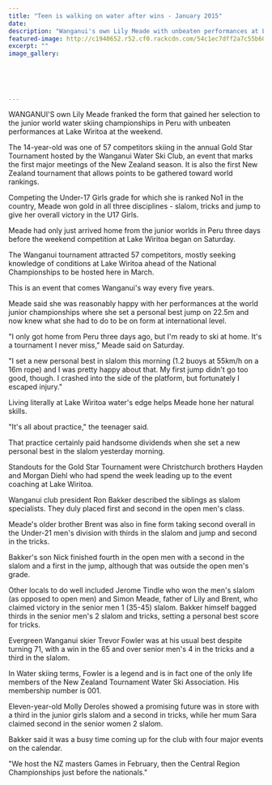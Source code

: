 ```yaml
---
title: "Teen is walking on water after wins - January 2015"
date: 
description: "Wanganui's own Lily Meade with unbeaten performances at Lake Wiritoa at the weekend, from the Wanganui Chronicle article 19 Jan 2015...."
featured-image: http://c1940652.r52.cf0.rackcdn.com/54c1ec7dff2a7c55b6000f0b/Lily-Meades-face,waterskiing.jpg
excerpt: ""
image_gallery:
    
    
    
    
    
---
```


<p>WANGANUI'S own Lily Meade franked the form that gained her selection to the junior world water skiing championships in Peru with unbeaten performances at Lake Wiritoa at the weekend.</p>
<p>The 14-year-old was one of 57 competitors skiing in the annual Gold Star Tournament hosted by the Wanganui Water Ski Club, an event that marks the first major meetings of the New Zealand season. It is also the first New Zealand tournament that allows points to be gathered toward world rankings.</p>
<p>Competing the Under-17 Girls grade for which she is ranked No1 in the country, Meade won gold in all three disciplines - slalom, tricks and jump to give her overall victory in the U17 Girls.</p>
<p>Meade had only just arrived home from the junior worlds in Peru three days before the weekend competition at Lake Wiritoa began on Saturday.</p>
<p>The Wanganui tournament attracted 57 competitors, mostly seeking knowledge of conditions at Lake Wiritoa ahead of the National Championships to be hosted here in March.</p>
<p>This is an event that comes Wanganui's way every five years.</p>
<p>Meade said she was reasonably happy with her performances at the world junior championships where she set a personal best jump on 22.5m and now knew what she had to do to be on form at international level.</p>
<p>"I only got home from Peru three days ago, but I'm ready to ski at home. It's a tournament I never miss," Meade said on Saturday.</p>
<p>"I set a new personal best in slalom this morning (1.2 buoys at 55km/h on a 16m rope) and I was pretty happy about that. My first jump didn't go too good, though. I crashed into the side of the platform, but fortunately I escaped injury."</p>
<p>Living literally at Lake Wiritoa water's edge helps Meade hone her natural skills.</p>
<p>"It's all about practice," the teenager said.</p>
<p>That practice certainly paid handsome dividends when she set a new personal best in the slalom yesterday morning.</p>
<p>Standouts for the Gold Star Tournament were Christchurch brothers Hayden and Morgan Diehl who had spend the week leading up to the event coaching at Lake Wiritoa.</p>
<p>Wanganui club president Ron Bakker described the siblings as slalom specialists. They duly placed first and second in the open men's class.</p>
<p>Meade's older brother Brent was also in fine form taking second overall in the Under-21 men's division with thirds in the slalom and jump and second in the tricks.</p>
<p>Bakker's son Nick finished fourth in the open men with a second in the slalom and a first in the jump, although that was outside the open men's grade.</p>
<p>Other locals to do well included Jerome Tindle who won the men's slalom (as opposed to open men) and Simon Meade, father of Lily and Brent, who claimed victory in the senior men 1 (35-45) slalom. Bakker himself bagged thirds in the senior men's 2 slalom and tricks, setting a personal best score for tricks.</p>
<p>Evergreen Wanganui skier Trevor Fowler was at his usual best despite turning 71, with a win in the 65 and over senior men's 4 in the tricks and a third in the slalom.</p>
<p>In Water skiing terms, Fowler is a legend and is in fact one of the only life members of the New Zealand Tournament Water Ski Association. His membership number is 001.</p>
<p>Eleven-year-old Molly Deroles showed a promising future was in store with a third in the junior girls slalom and a second in tricks, while her mum Sara claimed second in the senior women 2 slalom.</p>
<p>Bakker said it was a busy time coming up for the club with four major events on the calendar.</p>
<p>"We host the NZ masters Games in February, then the Central Region Championships just before the nationals."</p>

